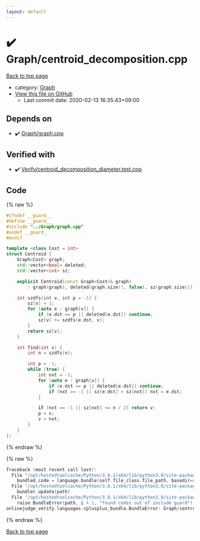 ```yaml
---
layout: default
---
```


<!-- mathjax config similar to math.stackexchange -->
<script type="text/javascript" async
  src="https://cdnjs.cloudflare.com/ajax/libs/mathjax/2.7.5/MathJax.js?config=TeX-MML-AM_CHTML">
</script>
<script type="text/x-mathjax-config">
  MathJax.Hub.Config({
    TeX: { equationNumbers: { autoNumber: "AMS" }},
    tex2jax: {
      inlineMath: [ ['$','$'] ],
      processEscapes: true
    },
    "HTML-CSS": { matchFontHeight: false },
    displayAlign: "left",
    displayIndent: "2em"
  });
</script>

<script type="text/javascript" src="https://cdnjs.cloudflare.com/ajax/libs/jquery/3.4.1/jquery.min.js"></script>
<script src="https://cdn.jsdelivr.net/npm/jquery-balloon-js@1.1.2/jquery.balloon.min.js" integrity="sha256-ZEYs9VrgAeNuPvs15E39OsyOJaIkXEEt10fzxJ20+2I=" crossorigin="anonymous"></script>
<script type="text/javascript" src="../../assets/js/copy-button.js"></script>
<link rel="stylesheet" href="../../assets/css/copy-button.css" />


# :heavy_check_mark: Graph/centroid_decomposition.cpp

<a href="../../index.html">Back to top page</a>

* category: <a href="../../index.html#4cdbd2bafa8193091ba09509cedf94fd">Graph</a>
* <a href="{{ site.github.repository_url }}/blob/master/Graph/centroid_decomposition.cpp">View this file on GitHub</a>
    - Last commit date: 2020-02-13 16:35:43+09:00




## Depends on

* :heavy_check_mark: <a href="graph.cpp.html">Graph/graph.cpp</a>


## Verified with

* :heavy_check_mark: <a href="../../verify/Verify/centroid_decomposition_diameter.test.cpp.html">Verify/centroid_decomposition_diameter.test.cpp</a>


## Code

<a id="unbundled"></a>
{% raw %}
```cpp
#ifndef __guard__
#define __guard__
#include "../Graph/graph.cpp"
#undef __guard__
#endif

template <class Cost = int>
struct Centroid {
    Graph<Cost> graph;
    std::vector<bool> deleted;
    std::vector<int> sz;

    explicit Centroid(const Graph<Cost>& graph)
        : graph(graph), deleted(graph.size(), false), sz(graph.size()) {}

    int szdfs(int v, int p = -1) {
        sz[v] = 1;
        for (auto e : graph[v]) {
            if (e.dst == p || deleted[e.dst]) continue;
            sz[v] += szdfs(e.dst, v);
        }
        return sz[v];
    }

    int find(int v) {
        int n = szdfs(v);

        int p = -1;
        while (true) {
            int nxt = -1;
            for (auto e : graph[v]) {
                if (e.dst == p || deleted[e.dst]) continue;
                if (nxt == -1 || sz[e.dst] > sz[nxt]) nxt = e.dst;
            }

            if (nxt == -1 || sz[nxt] <= n / 2) return v;
            p = v;
            v = nxt;
        }
    }
};

```
{% endraw %}

<a id="bundled"></a>
{% raw %}
```cpp
Traceback (most recent call last):
  File "/opt/hostedtoolcache/Python/3.8.1/x64/lib/python3.8/site-packages/onlinejudge_verify/docs.py", line 347, in write_contents
    bundled_code = language.bundle(self.file_class.file_path, basedir=self.cpp_source_path)
  File "/opt/hostedtoolcache/Python/3.8.1/x64/lib/python3.8/site-packages/onlinejudge_verify/languages/cplusplus.py", line 63, in bundle
    bundler.update(path)
  File "/opt/hostedtoolcache/Python/3.8.1/x64/lib/python3.8/site-packages/onlinejudge_verify/languages/cplusplus_bundle.py", line 151, in update
    raise BundleError(path, i + 1, "found codes out of include guard")
onlinejudge_verify.languages.cplusplus_bundle.BundleError: Graph/centroid_decomposition.cpp: line 6: found codes out of include guard

```
{% endraw %}

<a href="../../index.html">Back to top page</a>

